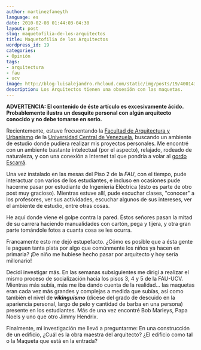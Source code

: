 ```yaml
---
author: martinezfaneyth
language: es
date: 2010-02-08 01:44:03-04:30
layout: post
slug: maquetofilia-de-los-arquitectos
title: Maquetofilia de los Arquitectos
wordpress_id: 19
categories:
- Opinión
tags:
- arquitectura
- fau
- ucv
image: http://blog-luisalejandro.rhcloud.com/static/img/posts/19/400143647c9cf93f106d0ef38596154c.jpg
description: Los Arquitectos tienen una obsesión con las maquetas.
---
```


**ADVERTENCIA: El contenido de éste artículo es excesivamente ácido. Probablemente ilustra un desquite personal con algún arquitecto conocido y no debe tomarse en serio.**

Recientemente, estuve frecuentando la [Facultad de Arquitectura y Urbanismo](http://www.fau.ucv.ve) de la [Universidad Central de Venezuela](http://www.ucv.ve), buscando un ambiente de estudio donde pudiera realizar mis proyectos personales. Me encontré con un ambiente bastante intelectual (por el aspecto), relajado, rodeado de naturaleza, y con una conexión a Internet tal que pondría a volar al [gordo Escarrá](http://blog-luisalejandro.rhcloud.com/static/img/posts/19/6ae9f417d68ca75a7842a5d21a6d195d.jpg).

Una vez instalado en las mesas del Piso 2 de la _FAU_, con el tiempo, pude interactuar con varios de los estudiantes, e incluso en ocasiones pude hacerme pasar por estudiante de Ingeniería Eléctrica (ésto es parte de otro post muy gracioso). Mientras estuve allí, pude escuchar clases, "conocer" a los profesores, ver sus actividades, escuchar algunos de sus intereses, ver el ambiente de estudio, entre otras cosas.

He aquí donde viene el golpe contra la pared. Éstos señores pasan la mitad de su carrera haciendo manualidades con cartón, pega y tijera, y otra gran parte tomándole fotos a cuanta cosa se les ocurra.

<!-- more -->

Francamente esto me dejó estupefacto. ¿Cómo es posible que a ésta gente le paguen tanta plata por algo que comúnmente los niños ya hacen en primaria? ¡De niño me hubiese hecho pasar por arquitecto y hoy sería millonario!

Decidí investigar más. En las semanas subsiguientes me dirigí a realizar el mismo proceso de socialización hacia los pisos 3, 4 y 5 de la FAU-UCV. Mientras más subía, más me iba dando cuenta de la realidad... las maquetas eran cada vez más grandes y complejas a medida que subías, así como también el nivel de **_vikinguismo_** (dícese del grado de descuido en la apariencia personal, largo de pelo y cantidad de barba en una persona) presente en los estudiantes. Más de una vez encontré Bob Marleys, Papa Noels y uno que otro Jimmy Hendrix.

Finalmente, mi investigación me llevó a preguntarme: En una construcción de un edificio, ¿Cuál es la obra maestra del arquitecto? ¿El edificio como tal o la Maqueta que está en la entrada?
